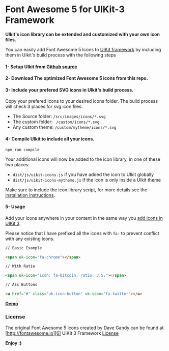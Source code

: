 Font Awesome 5 for UIKit-3 Framework
====

**UIkit's icon library can be extended and customized with your own icon files.**

You can easily add Font Awesome 5 Icons to [UIKit framework][4] by including them in UIkit's build process with the following steps

#### 1- Setup UIkit from [Github source][1]
#### 2- Download The optimized Font Awesome 5 icons from this repo.
#### 3- Include your prefered SVG icons in UIkit's build process.

Copy your prefered icons to your desired icons folder. The build process will check 3 places for svg icon files:
* The Source folder: ```/src/images/icons/*.svg```
* The custom folder: ``` /custom/icons/*.svg```
* Any custom theme: ```/custom/mytheme/icons/*.svg ```

#### 4- Compile UIkit to include all your icons.
```
npm run compile
```
Your additional icons will now be added to the icon library, in one of these two places:
* ```dist/js/uikit-icons.js``` if you have added the icon to UIkit globally
* ```dist/js/uikit-icons-mytheme.js``` if the icon is only inside a UIkit theme

Make sure to include the icon library script, for more details see the [installation instructions][2].

#### 5- Usage

Add your icons anywhere in your content in the same way you [add icons in UIKit 3][3].

Please notice that I have prefixed all the icons with ```fa-``` to prevent conflict with any existing icons.

```html
// Basic Example 

<span uk-icon="fa-chrome"></span> 
```
```html
// With Ratio 

<span uk-icon="icon: fa-bitcoin; ratio: 3.5;"></span>

```
```html
// Ass Buttons 

<a href="#" class="uk-icon-button" uk-icon="fa-twitter"></a>
```

**[Demo][5]**

### License
The original Font Awesome 5 icons created by Dave Gandy can be found at [http://fontawesome.io][6]
UIKit 3 Framework [License][7]


**Enjoy :)**

[1]: https://github.com/uikit/uikit
[2]: https://getuikit.com/docs/installation
[3]: https://getuikit.com/docs/icon
[4]: https://getuikit.com
[5]: https://taimurian.github.io/fa-icons-for-uikit3/
[6]: https://fontawesome.com/
[7]: https://github.com/uikit/uikit/blob/develop/LICENSE.md

